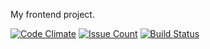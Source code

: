 My frontend project.

[![Code Climate](https://codeclimate.com/github/Yunique/frontend-project-lvl1/badges/gpa.svg)](https://codeclimate.com/github/Yunique/frontend-project-lvl1)
[![Issue Count](https://codeclimate.com/github/Yunique/frontend-project-lvl1/badges/issue_count.svg)](https://codeclimate.com/github/Yunique/frontend-project-lvl1)
[![Build Status](https://travis-ci.org/Yunique/frontend-project-lvl1.svg?branch=master)](https://travis-ci.org/Yunique/frontend-project-lvl1)
